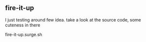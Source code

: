 ## fire-it-up

I just testing around few idea. take a look at the source code, some cuteness in there

fire-it-up.surge.sh 

